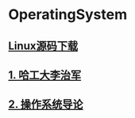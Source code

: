 # OperatingSystem

## [Linux源码下载](https://blog.csdn.net/qq_43257914/article/details/134344756)

## [1. 哈工大李治军](https://github.com/niu0217/OperatingSystem/blob/main/HGDLZJ/Readme.md)

## [2. 操作系统导论](https://github.com/niu0217/OperatingSystem/blob/main/IntroductionToOS/Readme.md)
